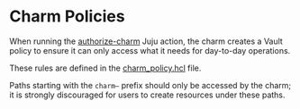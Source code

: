 # Charm Policies

When running the [authorize-charm](https://charmhub.io/vault-k8s/actions) Juju action, the charm creates a Vault policy to ensure it can only access what it needs for day-to-day operations.

These rules are defined in the [charm_policy.hcl](https://github.com/canonical/vault-k8s-operator/blob/main/k8s/src/templates/charm_policy.hcl) file.

Paths starting with the `charm—` prefix should only be accessed by the charm; it is strongly discouraged for users to create resources under these paths.
